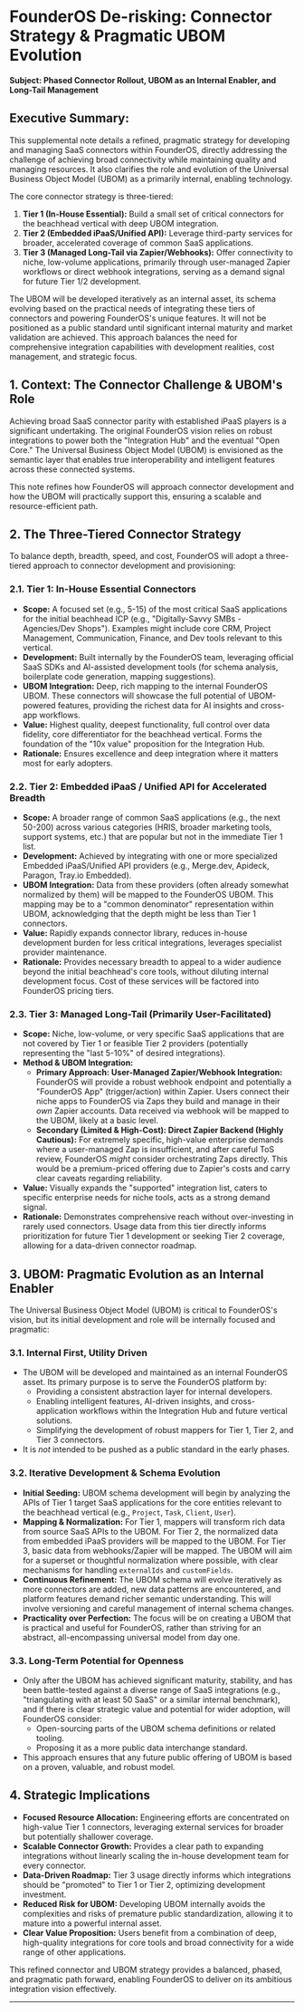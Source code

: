 # FounderOS De-risking: Connector Strategy & Pragmatic UBOM Evolution

**Subject: Phased Connector Rollout, UBOM as an Internal Enabler, and Long-Tail Management**

## Executive Summary:

This supplemental note details a refined, pragmatic strategy for developing and managing SaaS connectors within FounderOS, directly addressing the challenge of achieving broad connectivity while maintaining quality and managing resources. It also clarifies the role and evolution of the Universal Business Object Model (UBOM) as a primarily internal, enabling technology.

The core connector strategy is three-tiered:

1. **Tier 1 (In-House Essential):** Build a small set of critical connectors for the beachhead vertical with deep UBOM integration.  
2. **Tier 2 (Embedded iPaaS/Unified API):** Leverage third-party services for broader, accelerated coverage of common SaaS applications.  
3. **Tier 3 (Managed Long-Tail via Zapier/Webhooks):** Offer connectivity to niche, low-volume applications, primarily through user-managed Zapier workflows or direct webhook integrations, serving as a demand signal for future Tier 1/2 development.

The UBOM will be developed iteratively as an internal asset, its schema evolving based on the practical needs of integrating these tiers of connectors and powering FounderOS's unique features. It will not be positioned as a public standard until significant internal maturity and market validation are achieved. This approach balances the need for comprehensive integration capabilities with development realities, cost management, and strategic focus.

## 1\. Context: The Connector Challenge & UBOM's Role

Achieving broad SaaS connector parity with established iPaaS players is a significant undertaking. The original FounderOS vision relies on robust integrations to power both the "Integration Hub" and the eventual "Open Core." The Universal Business Object Model (UBOM) is envisioned as the semantic layer that enables true interoperability and intelligent features across these connected systems.

This note refines how FounderOS will approach connector development and how the UBOM will practically support this, ensuring a scalable and resource-efficient path.

## 2\. The Three-Tiered Connector Strategy

To balance depth, breadth, speed, and cost, FounderOS will adopt a three-tiered approach to connector development and provisioning:

### 2.1. Tier 1: In-House Essential Connectors

* **Scope:** A focused set (e.g., 5-15) of the most critical SaaS applications for the initial beachhead ICP (e.g., "Digitally-Savvy SMBs \- Agencies/Dev Shops"). Examples might include core CRM, Project Management, Communication, Finance, and Dev tools relevant to this vertical.  
* **Development:** Built internally by the FounderOS team, leveraging official SaaS SDKs and AI-assisted development tools (for schema analysis, boilerplate code generation, mapping suggestions).  
* **UBOM Integration:** Deep, rich mapping to the internal FounderOS UBOM. These connectors will showcase the full potential of UBOM-powered features, providing the richest data for AI insights and cross-app workflows.  
* **Value:** Highest quality, deepest functionality, full control over data fidelity, core differentiator for the beachhead vertical. Forms the foundation of the "10x value" proposition for the Integration Hub.  
* **Rationale:** Ensures excellence and deep integration where it matters most for early adopters.

### 2.2. Tier 2: Embedded iPaaS / Unified API for Accelerated Breadth

* **Scope:** A broader range of common SaaS applications (e.g., the next 50-200) across various categories (HRIS, broader marketing tools, support systems, etc.) that are popular but not in the immediate Tier 1 list.  
* **Development:** Achieved by integrating with one or more specialized Embedded iPaaS/Unified API providers (e.g., Merge.dev, Apideck, Paragon, Tray.io Embedded).  
* **UBOM Integration:** Data from these providers (often already somewhat normalized by them) will be mapped to the FounderOS UBOM. This mapping may be to a "common denominator" representation within UBOM, acknowledging that the depth might be less than Tier 1 connectors.  
* **Value:** Rapidly expands connector library, reduces in-house development burden for less critical integrations, leverages specialist provider maintenance.  
* **Rationale:** Provides necessary breadth to appeal to a wider audience beyond the initial beachhead's core tools, without diluting internal development focus. Cost of these services will be factored into FounderOS pricing tiers.

### 2.3. Tier 3: Managed Long-Tail (Primarily User-Facilitated)

* **Scope:** Niche, low-volume, or very specific SaaS applications that are not covered by Tier 1 or feasible Tier 2 providers (potentially representing the "last 5-10%" of desired integrations).  
* **Method & UBOM Integration:**  
  * **Primary Approach: User-Managed Zapier/Webhook Integration:** FounderOS will provide a robust webhook endpoint and potentially a "FounderOS App" (trigger/action) within Zapier. Users connect their niche apps to FounderOS via Zaps they build and manage in their *own* Zapier accounts. Data received via webhook will be mapped to the UBOM, likely at a basic level.  
  * **Secondary (Limited & High-Cost): Direct Zapier Backend (Highly Cautious):** For extremely specific, high-value enterprise demands where a user-managed Zap is insufficient, and after careful ToS review, FounderOS *might* consider orchestrating Zaps directly. This would be a premium-priced offering due to Zapier's costs and carry clear caveats regarding reliability.  
* **Value:** Visually expands the "supported" integration list, caters to specific enterprise needs for niche tools, acts as a strong demand signal.  
* **Rationale:** Demonstrates comprehensive reach without over-investing in rarely used connectors. Usage data from this tier directly informs prioritization for future Tier 1 development or seeking Tier 2 coverage, allowing for a data-driven connector roadmap.

## 3\. UBOM: Pragmatic Evolution as an Internal Enabler

The Universal Business Object Model (UBOM) is critical to FounderOS's vision, but its initial development and role will be internally focused and pragmatic:

### 3.1. Internal First, Utility Driven

* The UBOM will be developed and maintained as an internal FounderOS asset. Its primary purpose is to serve the FounderOS platform by:  
  * Providing a consistent abstraction layer for internal developers.  
  * Enabling intelligent features, AI-driven insights, and cross-application workflows within the Integration Hub and future vertical solutions.  
  * Simplifying the development of robust mappers for Tier 1, Tier 2, and Tier 3 connectors.  
* It is *not* intended to be pushed as a public standard in the early phases.

### 3.2. Iterative Development & Schema Evolution

* **Initial Seeding:** UBOM schema development will begin by analyzing the APIs of Tier 1 target SaaS applications for the core entities relevant to the beachhead vertical (e.g., `Project`, `Task`, `Client`, `User`).  
* **Mapping & Normalization:** For Tier 1, mappers will transform rich data from source SaaS APIs to the UBOM. For Tier 2, the normalized data from embedded iPaaS providers will be mapped to the UBOM. For Tier 3, basic data from webhooks/Zapier will be mapped. The UBOM will aim for a superset or thoughtful normalization where possible, with clear mechanisms for handling `externalIds` and `customFields`.  
* **Continuous Refinement:** The UBOM schema will evolve iteratively as more connectors are added, new data patterns are encountered, and platform features demand richer semantic understanding. This will involve versioning and careful management of internal schema changes.  
* **Practicality over Perfection:** The focus will be on creating a UBOM that is practical and useful for FounderOS, rather than striving for an abstract, all-encompassing universal model from day one.

### 3.3. Long-Term Potential for Openness

* Only after the UBOM has achieved significant maturity, stability, and has been battle-tested against a diverse range of SaaS integrations (e.g., "triangulating with at least 50 SaaS" or a similar internal benchmark), and if there is clear strategic value and potential for wider adoption, will FounderOS consider:  
  * Open-sourcing parts of the UBOM schema definitions or related tooling.  
  * Proposing it as a more public data interchange standard.  
* This approach ensures that any future public offering of UBOM is based on a proven, valuable, and robust model.

## 4\. Strategic Implications

* **Focused Resource Allocation:** Engineering efforts are concentrated on high-value Tier 1 connectors, leveraging external services for broader but potentially shallower coverage.  
* **Scalable Connector Growth:** Provides a clear path to expanding integrations without linearly scaling the in-house development team for every connector.  
* **Data-Driven Roadmap:** Tier 3 usage directly informs which integrations should be "promoted" to Tier 1 or Tier 2, optimizing development investment.  
* **Reduced Risk for UBOM:** Developing UBOM internally avoids the complexities and risks of premature public standardization, allowing it to mature into a powerful internal asset.  
* **Clear Value Proposition:** Users benefit from a combination of deep, high-quality integrations for core tools and broad connectivity for a wide range of other applications.

This refined connector and UBOM strategy provides a balanced, phased, and pragmatic path forward, enabling FounderOS to deliver on its ambitious integration vision effectively.

---

